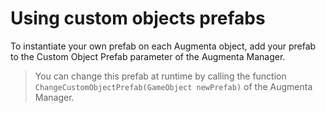 # Using custom objects prefabs

To instantiate your own prefab on each Augmenta object, add your prefab to the Custom Object Prefab parameter of the Augmenta Manager.

> You can change this prefab at runtime by calling the function `ChangeCustomObjectPrefab(GameObject newPrefab)` of the Augmenta Manager.

